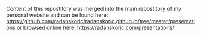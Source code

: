 Content of this repostitory was merged into the main repostitory of my personal website and can be found here: https://github.com/radanskoric/radanskoric.github.io/tree/master/presentations or browsed online here: https://radanskoric.com/presentations/.
